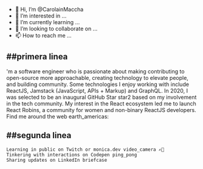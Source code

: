 - 👋 Hi, I’m @CarolainMaccha
- 👀 I’m interested in ...
- 🌱 I’m currently learning ...
- 💞️ I’m looking to collaborate on ...
- 📫 How to reach me ...

<!---
CarolainMaccha/CarolainMaccha is a ✨ special ✨ repository because its `README.md` (this file) appears on your GitHub profile.
You can click the Preview link to take a look at your changes.
--->
##primera linea 
---
'm a software engineer who is passionate about making contributing to open-source more approachable, creating technology to elevate people, and building community. Some technologies I enjoy working with include ReactJS, Jamstack (JavaScript, APIs + Markup) and GraphQL. In 2020, I was selected to be an inaugural GitHub Star star2 based on my involvement in the tech community. My interest in the React ecosystem led me to launch React Robins, a community for women and non-binary ReactJS developers.
Find me around the web earth_americas:

##segunda linea
---
    Learning in public on Twitch or monica.dev video_camera ✍🏾
    Tinkering with interactions on Codepen ping_pong
    Sharing updates on LinkedIn briefcase

